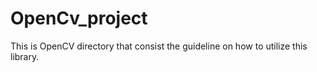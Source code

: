 # OpenCv_project
This is OpenCV directory that consist the guideline on how to utilize this library. 
